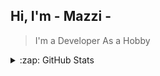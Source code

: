 ## Hi, I'm - Mazzi -

> I'm a Developer As a Hobby

<details>
  <summary>:zap: GitHub Stats</summary>
